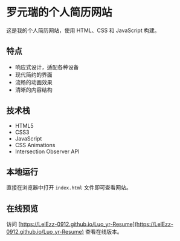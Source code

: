 # 罗元瑞的个人简历网站

这是我的个人简历网站，使用 HTML、CSS 和 JavaScript 构建。

## 特点

- 响应式设计，适配各种设备
- 现代简约的界面
- 流畅的动画效果
- 清晰的内容结构

## 技术栈

- HTML5
- CSS3
- JavaScript
- CSS Animations
- Intersection Observer API

## 本地运行

直接在浏览器中打开 `index.html` 文件即可查看网站。

## 在线预览

访问 [https://LelEzz-0912.github.io/Luo_yr-Resume](https://LelEzz-0912.github.io/Luo_yr-Resume) 查看在线版本。 
